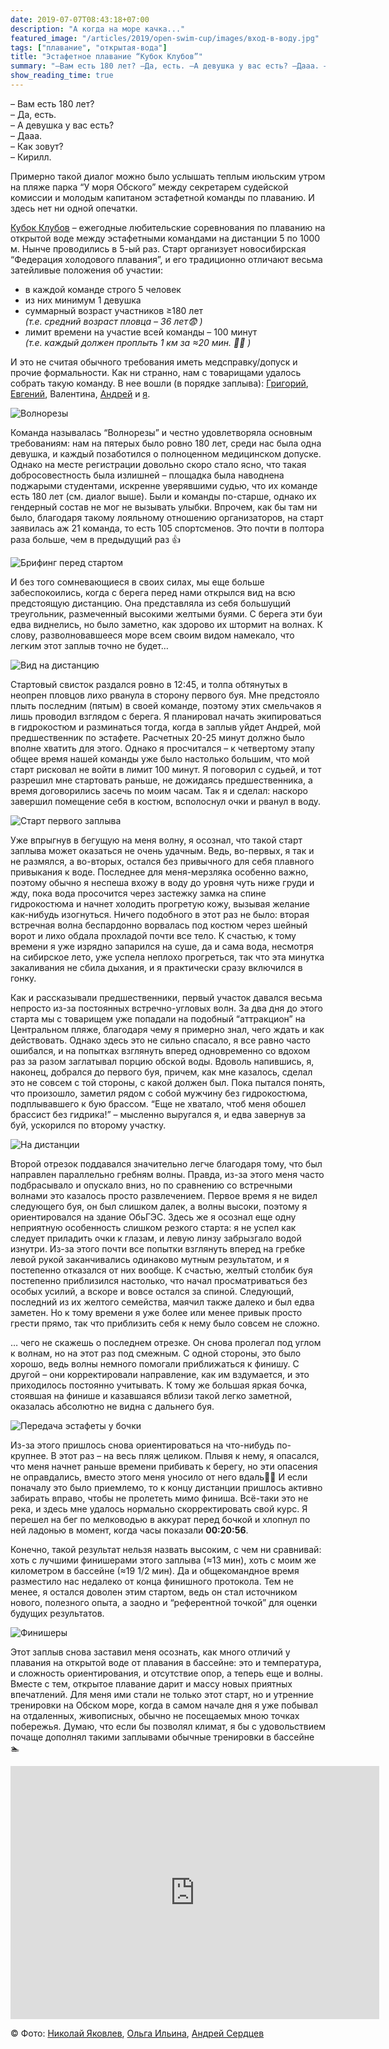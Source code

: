```yaml
---
date: 2019-07-07T08:43:18+07:00
description: "А когда на море качка..."
featured_image: "/articles/2019/open-swim-cup/images/вход-в-воду.jpg"
tags: ["плавание", "открытая-вода"]
title: "Эстафетное плавание “Кубок Клубов”"
summary: "–Вам есть 180 лет? –Да, есть. –А девушка у вас есть? –Дааа. –Как зовут? –Кирилл.  Примерно такой диалог можно было услышать теплым июльским утром на пляже парка “У моря Обского” между секретарем судейской комиссии и молодым капитаном эстафетной команды по плаванию. И здесь нет ни одной опечатки."
show_reading_time: true
---
```


– Вам есть 180 лет?  
– Да, есть.  
– А девушка у вас есть?  
– Дааа.  
– Как зовут?  
– Кирилл.

Примерно такой диалог можно было услышать теплым июльским утром на пляже парка “У моря Обского” между секретарем судейской комиссии и молодым капитаном эстафетной команды по плаванию. И здесь нет ни одной опечатки.

[Кубок Клубов](http://www.sportsoyuznsk.ru/kubokklubov_2019) – ежегодные любительские соревнования по плаванию на открытой воде между эстафетными командами на дистанции 5 по 1000 м. Нынче проводились в 5-ый раз. Старт организует новосибирская “Федерация холодового плавания”, и его традиционно отличают весьма затейливые положения об участии:

* в каждой команде строго 5 человек
* из них минимум 1 девушка
* суммарный возраст участников &ge;180 лет  
  *(т.е. средний возраст пловца – 36 лет:fearful: )* 
* лимит времени на участие всей команды – 100 минут  
  *(т.е. каждый должен проплыть 1 км за &approx;20 мин. :man_facepalming: )*

И это не считая обычного требования иметь медсправку/допуск и прочие формальности. Как ни странно, нам с товарищами удалось собрать такую команду. В нее вошли (в порядке заплыва): [Григорий](https://www.strava.com/athletes/23307960), [Евгений](https://www.strava.com/athletes/24372263), Валентина, [Андрей](https://www.strava.com/athletes/4409708) и [я](https://www.strava.com/athletes/26082931).

![Волнорезы](images/волнорезы.jpg)

Команда называлась “Волнорезы” и честно удовлетворяла основным требованиям: нам на пятерых было ровно 180 лет, среди нас была одна девушка, и каждый позаботился о полноценном медицинском допуске. Однако на месте регистрации довольно скоро стало ясно, что такая добросовестность была излишней – площадка была наводнена поджарыми студентами, искренне уверявшими судью, что их команде есть 180 лет (см. диалог выше). Были и команды по-старше, однако их гендерный состав не мог не вызывать улыбки. Впрочем, как бы там ни было, благодаря такому лояльному отношению организаторов, на старт заявилась аж 21 команда, то есть 105 спортсменов. Это почти в полтора раза больше, чем в предыдущий раз :thumbsup:

![Брифинг перед стартом](images/брифинг.jpg)

И без того сомневающиеся в своих силах, мы еще больше забеспокоились, когда с берега перед нами открылся вид на всю предстоящую дистанцию. Она представляла из себя большущий треугольник, размеченный высокими желтыми буями. С берега эти буи едва виднелись, но было заметно, как здорово их штормит на волнах. К слову, разволновавшееся море всем своим видом намекало, что легким этот заплыв точно не будет…

![Вид на дистанцию](images/вид-на-море.jpg)

Стартовый свисток раздался ровно в 12:45, и толпа обтянутых в неопрен пловцов лихо рванула в сторону первого буя. Мне предстояло плыть последним (пятым) в своей команде, поэтому этих смельчаков я лишь проводил взглядом с берега. Я планировал начать экипироваться в гидрокостюм и разминаться тогда, когда в заплыв уйдет Андрей, мой предшественник по эстафете. Расчетных 20-25 минут должно было вполне хватить для этого. Однако я просчитался – к четвертому этапу общее время нашей команды уже было настолько большим, что мой старт рисковал не войти в лимит 100 минут. Я поговорил с судьей, и тот разрешил мне стартовать раньше, не дожидаясь предшественника, а время договорились засечь по моим часам. Так я и сделал: наскоро завершил помещение себя в костюм, всполоснул очки и рванул в воду.

![Старт первого заплыва](images/вход-в-воду.jpg)

Уже впрыгнув в бегущую на меня волну, я осознал, что такой старт заплыва может оказаться не очень удачным. Ведь, во-первых, я так и не размялся, а во-вторых, остался без привычного для себя плавного привыкания к воде. Последнее для меня-мерзляка особенно важно, поэтому обычно я неспеша вхожу в воду до уровня чуть ниже груди и жду, пока вода просочится через застежку замка на спине гидрокостюма и начнет холодить прогретую кожу, вызывая желание как-нибудь изогнуться. Ничего подобного в этот раз не было: вторая встречная волна беспардонно ворвалась под костюм через шейный ворот и лихо обдала прохладой почти все тело. К счастью, к тому времени я уже изрядно запарился на суше, да и сама вода, несмотря на сибирское лето, уже успела неплохо прогреться, так что эта минутка закаливания не сбила дыхания, и я практически сразу включился в гонку.

Как и рассказывали предшественники, первый участок давался весьма непросто из-за постоянных встречно-угловых волн. За два дня до этого старта мы с товарищем уже попадали на подобный “аттракцион” на Центральном пляже, благодаря чему я примерно знал, чего ждать и как действовать. Однако здесь это не сильно спасало, я все равно часто ошибался, и на попытках взглянуть вперед одновременно со вдохом раз за разом заглатывал порцию обской воды. Вдоволь напившись, я, наконец, добрался до первого буя, причем, как мне казалось, сделал это не совсем с той стороны, с какой должен был. Пока пытался понять, что произошло, заметил рядом с собой мужчину без гидрокостюма, подплывавшего к бую брассом. “Еще не хватало, чтоб меня обошел брассист без гидрика!” – мысленно выругался я, и едва завернув за буй, ускорился по второму участку. 

![На дистанции](images/на-дистанции.jpg)

Второй отрезок поддавался значительно легче благодаря тому, что был направлен параллельно гребням волны. Правда, из-за этого меня часто подбрасывало и опускало вниз, но по сравнению со встречными волнами это казалось просто развлечением. Первое время я не видел следующего буя, он был слишком далек, а волны высоки, поэтому я ориентировался на здание ОбьГЭС. Здесь же я осознал еще одну неприятную особенность слишком резкого старта: я не успел как следует приладить очки к глазам, и левую линзу забрызгало водой изнутри. Из-за этого почти все попытки взглянуть вперед на гребке левой рукой заканчивались одинаково мутным результатом, и я постепенно отказался от них вообще. К счастью, желтый столбик буя постепенно приблизился настолько, что начал просматриваться без особых усилий, а вскоре и вовсе остался за спиной. Следующий, последний из их желтого семейства, маячил также далеко и был едва заметен. Но к тому времени я уже более или менее привык просто грести прямо, так что приблизить себя к нему было совсем не сложно.

… чего не скажешь о последнем отрезке. Он снова пролегал под углом к волнам, но на этот раз под смежным. С одной стороны, это было хорошо, ведь волны немного помогали приближаться к финишу. С другой – они корректировали направление, как им вздумается, и это приходилось постоянно учитывать. К тому же большая яркая бочка, стоявшая на финише и казавшаяся вблизи такой легко заметной, оказалась абсолютно не видна с дальнего буя.

![Передача эстафеты у бочки](images/бочка.jpg)

Из-за этого пришлось снова ориентироваться на что-нибудь по-крупнее. В этот раз – на весь пляж целиком. Плывя к нему, я опасался, что меня начнет раньше времени прибивать к берегу, но эти опасения не оправдались, вместо этого меня уносило от него​ ​в​дал​ь:man_facepalming: И если поначалу это было приемлемо, то к концу дистанции пришлось активно забирать вправо, чтобы не пролететь мимо финиша. Всё-таки это не река, и здесь мне удалось нормально скорректировать свой курс. Я перешел на бег по мелководью в аккурат перед бочкой и хлопнул по ней ладонью в момент, когда часы показали **00:20:56**.

Конечно, такой результат нельзя назвать высоким, с чем ни сравнивай: хоть с лучшими финишерами этого заплыва (&approx;13 мин), хоть с моим же километром в бассейне (&approx;19 1/2 мин). Да и общекомандное время разместило нас недалеко от конца финишного протокола. Тем не менее, я остался доволен этим стартом, ведь он стал источником нового, полезного опыта, а заодно и “референтной точкой” для оценки будущих результатов.

![Финишеры](images/финишеры.jpg)

Этот заплыв снова заставил меня осознать, как много отличий у плавания на открытой воде от плавания в бассейне: это и температура, и сложность ориентирования, и отсутствие опор, а теперь еще и волны. Вместе с тем, открытое плавание дарит и массу новых приятных впечатлений. Для меня ими стали не только этот старт, но и утренние тренировки на Обском море, когда в самом начале дня я уже побывал на отдаленных, живописных, обычно не посещаемых мною точках побережья. Думаю, что если бы позволял климат, я бы с удовольствием почаще дополнял такими заплывами обычные тренировки в бассейне :swimmer:

<iframe height='405' width='590' frameborder='0' allowtransparency='true' scrolling='no' src='https://www.strava.com/activities/2510799247/embed/a85d0406d1ae2d2bbc755134994376e24a05c767'></iframe>

© Фото: [Николай Яковлев](https://vk.com/id19467957), [Ольга Ильина](https://vk.com/olyga_il), [Андрей Сердцев](https://vk.com/aserdtsev70)